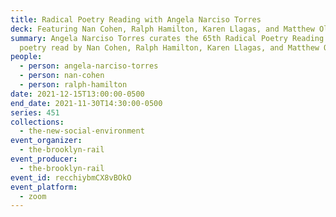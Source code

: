```yaml
---
title: Radical Poetry Reading with Angela Narciso Torres
deck: Featuring Nan Cohen, Ralph Hamilton, Karen Llagas, and Matthew Olzmann
summary: Angela Narciso Torres curates the 65th Radical Poetry Reading featuring
  poetry read by Nan Cohen, Ralph Hamilton, Karen Llagas, and Matthew Olzmann
people:
  - person: angela-narciso-torres
  - person: nan-cohen
  - person: ralph-hamilton
date: 2021-12-15T13:00:00-0500
end_date: 2021-11-30T14:30:00-0500
series: 451
collections:
  - the-new-social-environment
event_organizer:
  - the-brooklyn-rail
event_producer:
  - the-brooklyn-rail
event_id: recchiybmCX8vBOkO
event_platform:
  - zoom
---
```

